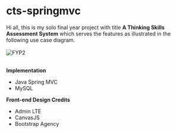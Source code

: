 # cts-springmvc

Hi all, this is my solo final year project with title <b>A Thinking Skills Assessment System</b> which serves the features as illustrated in the following use case diagram.
<br><br>
![FYP2](https://user-images.githubusercontent.com/48304826/101001985-ccac1f00-359a-11eb-979b-18be50c89cfa.png)

<br>
<b>Implementation</b><br>
<ul>
  <li>Java Spring MVC</li>
  <li>MySQL</li>
</ul>
<br<br>
<b>Front-end Design Credits</b><br>
<ul>
  <li>Admin LTE</li>
  <li>CanvasJS</li>
  <li>Bootstrap Agency</li>
</ul>
